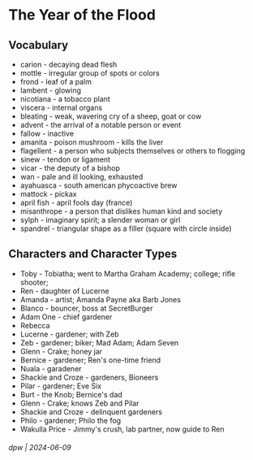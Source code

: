 # The Year of the Flood

## Vocabulary

* carion - decaying dead flesh
* mottle - irregular group of spots or colors
* frond - leaf of a palm
* lambent - glowing
* nicotiana - a tobacco plant
* viscera - internal organs
* bleating - weak, wavering cry of a sheep, goat or cow
* advent - the arrival of a notable person or event
* fallow - inactive
* amanita -  poison mushroom - kills the liver
* flagellent - a person who subjects themselves or others to flogging
* sinew - tendon or ligament
* vicar - the deputy of a bishop
* wan - pale and ill looking, exhausted
* ayahuasca - south american phycoactive brew
* mattock - pickax
* april fish - april fools day (france)
* misanthrope - a person that dislikes human kind and society
* sylph - imaginary spirit; a slender woman or girl
* spandrel - triangular shape as a filler (square with circle inside)

## Characters and Character Types

* Toby - Tobiatha; went to Martha Graham Academy; college; rifle shooter;
* Ren - daughter of Lucerne
* Amanda - artist; Amanda Payne aka Barb Jones
* Blanco - bouncer, boss at SecretBurger
* Adam One - chief gardener
* Rebecca
* Lucerne - gardener; with Zeb
* Zeb - gardener; biker; Mad Adam; Adam Seven
* Glenn - Crake; honey jar
* Bernice - gardener; Ren's one-time friend
* Nuala - garadener
* Shackie and Croze - gardeners, Bioneers
* Pilar - gardener;  Eve Six
* Burt - the Knob; Bernice's dad
* Glenn - Crake; knows Zeb and Pilar
* Shackie and Croze - delinquent gardeners
* Philo - gardener; Philo the fog
* Wakulla Price - Jimmy's crush, lab partner, now guide to Ren

###### dpw | 2024-06-09

